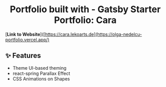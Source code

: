 
<h1 align="center">
  Portfolio built with - Gatsby Starter Portfolio: Cara
</h1>


[**Link to Website**]([https://cara.lekoarts.de](https://olga-nedelcu-portfolio.vercel.app/)

## ✨ Features

- Theme UI-based theming
- react-spring Parallax Effect
- CSS Animations on Shapes
